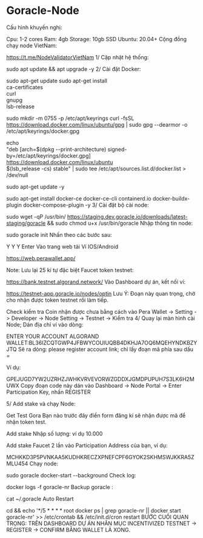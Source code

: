 # Goracle-Node
Cấu hình khuyến nghị:

Cpu: 1-2 cores
Ram: 4gb
Storage: 10gb SSD
Ubuntu: 20.04+
Cộng đồng chạy node VietNam:

https://t.me/NodeValidatorVietNam
1/ Cập nhật hệ thống:

sudo apt update && apt upgrade -y
2/ Cài đặt Docker:

sudo apt-get update
sudo apt-get install \
ca-certificates \
curl \
gnupg \
lsb-release

sudo mkdir -m 0755 -p /etc/apt/keyrings
curl -fsSL https://download.docker.com/linux/ubuntu/gpg | sudo gpg --dearmor -o /etc/apt/keyrings/docker.gpg

echo \
"deb [arch=$(dpkg --print-architecture) signed-by=/etc/apt/keyrings/docker.gpg] https://download.docker.com/linux/ubuntu \
$(lsb_release -cs) stable" | sudo tee /etc/apt/sources.list.d/docker.list > /dev/null

sudo apt-get update -y

sudo apt-get install docker-ce docker-ce-cli containerd.io docker-buildx-plugin docker-compose-plugin -y
3/ Cài đặt bộ cài node:

sudo wget -qP /usr/bin/ https://staging.dev.goracle.io/downloads/latest-staging/goracle && sudo chmod u+x /usr/bin/goracle
Nhập thông tin node:

sudo goracle init
Nhấn theo các bước sau:

Y
Y
Y
Enter
Vào trang web tải Ví IOS/Android

https://web.perawallet.app/

Note: Lưu lại 25 kí tự đặc biệt
Faucet token testnet:

https://bank.testnet.algorand.network/
Vào Dashboard dự án, kết nối ví:

https://testnet-app.goracle.io/nodes/optin
Lưu Ý: Đoạn này quan trọng, chờ cho nhận được token testnet rồi làm tiếp.

Check kiểm tra Coin nhận được chưa bằng cách vào Pera Wallet -> Setting -> Developer -> Node Setting -> Testnet -> Kiểm tra 
4/ Quay lại màn hình cài Node; Dán địa chỉ ví vào dòng:

ENTER YOUR ACCOUNT ALGORAND WALLET:BL36IZCQTGWP4JFBWYCOUIUQBB4DKHJA7OQ6MQEHYNDKBZYJTQ
Sẽ ra dòng: please register account link; chỉ lấy đoạn mã phía sau dấu =

Ví dụ:

GPEJUGD7YW2UZRHZJWHKVRVEVORWZGDDXJGMDPUPUH7S3LK6H2MUWX
Copy đoạn code này dán vào Dashboard -> Node Portal -> Enter Participation Key, nhấn REGISTER

5/ Add stake và chạy Node:

Get Test Gora
Bạn nào trước đây điền form đăng kí sẽ nhận được mã để nhận token test.

Add stake
Nhập số lượng: ví dụ 10.000

Add stake
Faucet 2 lần vào Participation Address của bạn, ví dụ:

MCHKKD3P5PVNKAA5KUDHKRECZXPNEFCPF6GYOK2SKHMSWJKKRA5ZMLU454
Chạy node:

sudo goracle docker-start --background
Check log:

docker logs -f goracle-nr
Backup goracle :

cat  ~/.goracle
Auto Restart

cd && echo '*/5 * * * * root docker ps | grep goracle-nr || docker start goracle-nr' >> /etc/crontab && /etc/init.d/cron restart
BƯỚC CUỐI QUAN TRỌNG: TRÊN DASHBOARD DỰ ÁN NHÂN MỤC INCENTIVIZED TESTNET -> REGISTER -> CONFIRM BẰNG WALLET LÀ XONG.
